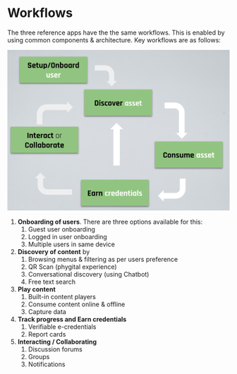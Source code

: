 # Workflows

The three reference apps have the the same workflows. This is enabled by using common components & architecture. Key workflows are as follows:&#x20;

![](<../../../../.gitbook/assets/Screen Shot 2022-02-23 at 8.02.01 AM.png>)

1. **Onboarding of users**. There are three options available for this: &#x20;
   1. Guest user onboarding&#x20;
   2. Logged in user onboarding
   3. Multiple users in same device&#x20;
2. **Discovery of content** by&#x20;
   1. Browsing menus & filtering as per users preference&#x20;
   2. QR Scan (phygital experience)&#x20;
   3. Conversational discovery (using Chatbot)&#x20;
   4. Free text search&#x20;
3. **Play content**&#x20;
   1. Built-in content players&#x20;
   2. Consume content online & offline
   3. Capture data
4. **Track progress and Earn credentials**
   1. Verifiable e-credentials
   2. Report cards
5. **Interacting / Collaborating**
   1. Discussion forums
   2. Groups
   3. Notifications

###





